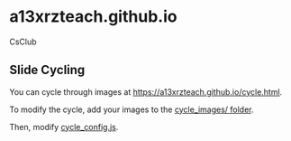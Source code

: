 # a13xrzteach.github.io
CsClub

## Slide Cycling
You can cycle through images at https://a13xrzteach.github.io/cycle.html.

To modify the cycle, add your images to the
[cycle_images/ folder](https://github.com/a13xrzteach/a13xrzteach.github.io/tree/main/cycle_images).

Then, modify
[cycle_config.js](https://github.com/a13xrzteach/a13xrzteach.github.io/blob/main/cycle_config.js).
